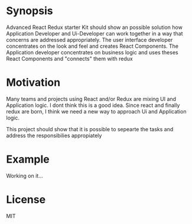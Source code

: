 # Synopsis

Advanced React Redux starter Kit should show an possible solution how Application Developer and Ui-Developer can work together in a way that concerns are addressed appropriately. The user interface developer concentrates on the look and feel and creates React Components. The Application developer concentrates on business logic and uses theses React Components and "connects" them with redux

# Motivation

Many teams and projects using React and/or Redux are mixing UI and Application logic. I dont think this is a good idea. Since react and finally redux are born, I think we need a new way to approach Ui and Application logic.

This project should show that it is possible to sepearte the tasks and address the responsibilies appropiately

# Example

Working on it...

# License

MIT